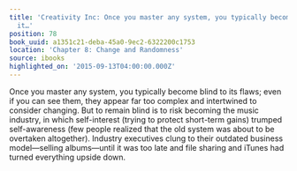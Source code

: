 ```yaml
---
title: 'Creativity Inc: Once you master any system, you typically become blind to
  it…'
position: 78
book_uuid: a1351c21-deba-45a0-9ec2-6322200c1753
location: 'Chapter 8: Change and Randomness'
source: ibooks
highlighted_on: '2015-09-13T04:00:00.000Z'
---
```


Once you master any system, you typically become blind to its flaws; even if you can see them, they appear far too complex and intertwined to consider changing. But to remain blind is to risk becoming the music industry, in which self-interest (trying to protect short-term gains) trumped self-awareness (few people realized that the old system was about to be overtaken altogether). Industry executives clung to their outdated business model—selling albums—until it was too late and file sharing and iTunes had turned everything upside down.